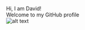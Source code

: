 Hi, I am David! <br>
Welcome to my GitHub profile <br>
![alt text](https://github.com/DavidB1999/skills-introduction-to-github/tree/improve-profile-md/Paper.JPG)



